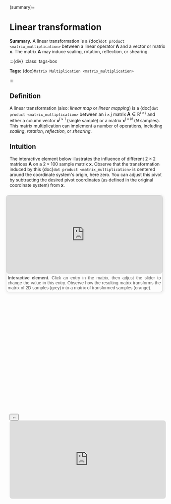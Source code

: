(summary)=

# Linear transformation

**Summary.** A linear transformation is a {doc}`dot product <matrix_multiplication>` between a linear operator $\boldsymbol{A}$ and a vector or matrix $\boldsymbol{x}$. The matrix $\boldsymbol{A}$ may induce scaling, rotation, reflection, or shearing.

:::{div}
:class: tags-box

**Tags:**
<span class="tag-pill">{doc}`Matrix Multiplication <matrix_multiplication>`</span>

:::

<!-- hidden-tag:linear algebra -->

## Definition

A linear transformation (also: *linear map* or *linear mapping*) is a {doc}`dot product <matrix_multiplication>` between an $i \times j$ matrix $\boldsymbol{A}\in\mathbb{R}^{i \times j}$ and either a column vector $\boldsymbol{x}^{j \times 1}$ (single sample) or a matrix $\boldsymbol{x}^{j \times N}$ ($N$ samples). This matrix multiplication can implement a number of operations, including *scaling*, *rotation*, *reflection*, or *shearing*.

## Intuition

The interactive element below illustrates the influence of different $2 \times 2$ matrices $\boldsymbol{A}$ on a $2 \times 100$ sample matrix $\boldsymbol{x}$. Observe that the transformation induced by this {doc}`dot product <matrix_multiplication>` is centered around the coordinate system's origin, here zero. You can adjust this pivot by subtracting the desired pivot coordinates (as defined in the original coordinate system) from $\boldsymbol{x}$. 

<div style="float: right; width: 100%; margin: 10px; border: 1px solid #ccc; border-radius: 8px; box-shadow: 2px 2px 10px rgba(0, 0, 0, 0.1);">
    <iframe src="https://maxramgraber.github.io/MASTER/main/_static/elements/linear_transformation.html" style="width: 100%; aspect-ratio: 2 / 1; border: none; border-radius: 8px;"></iframe>
    <div style="text-align: justify; padding: 5px; font-size: 14px; font-family: Arial, sans-serif; color: #555;">
        <strong>Interactive element.</strong> Click an entry in the matrix, then adjust the slider to change the value in this entry. Observe how the resulting matrix transforms the matrix of 2D samples (grey) into a matrix of transformed samples (orange).
    </div>
</div>

```{div} sticky-variable-table
### Nomenclature
| Variable  | Description  |
|-------|--------|
| $\boldsymbol{A}$ | linear operator |
| $\boldsymbol{x}$ | pre-transformation vector |
| $\boldsymbol{y}$ | post-transformation vector |
| $D$ | length of $\boldsymbol{x}$ |
```

<div id="sticky-iframe-container" background="white">
  <button id="toggle-iframe">↔</button>
  <iframe id="sticky-iframe" src="https://maxramgraber.github.io/MASTER/main/_static/elements/navigation.html" style="width: 100%; aspect-ratio: 2 / 1; border: none; border-radius: 8px;"></iframe>
</div>
